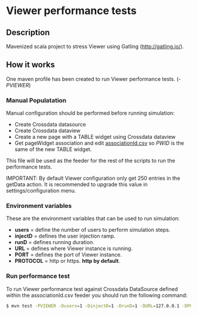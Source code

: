 
# Viewer performance tests

## Description

Mavenized scala project to stress Viewer using Gatling (http://gatling.io/).

## How it works

One maven profile has been created to run Viewer performance tests. (_-PVIEWER_)

### Manual Populatation

Manual configuration should be performed before running simulation:

- Create Crossdata datasource
- Create Crossdata dataview
- Create a new page with a TABLE widget using Crossdata dataview
- Get pageWidget association and edit [associationId.csv](https://github.com/Stratio/paas-stability/blob/branch/src/test/resources/data/viewer/associationId.csv) so _PWID_ is the same of the new TABLE widget.

This file will be used as the feeder for the rest of the scripts to run the performance tests.

IMPORTANT: By default Viewer configuration only get 250 entries in the getData action. It is recommended to upgrade this value in settings/configuration menu.

### Environment variables

These are the environment variables that can be used to run simulation:

- **users**     = define the number of users to perform simulation steps.
- **injectD**   = defines the user injection ramp.
- **runD**      = defines running duration.
- **URL**       = defines where Viewer instance is running.
- **PORT**      = defines the port of Viewer instance.
- **PROTOCOL**  = http or https. **http by default**.

### Run performance test

To run Viewer performance test against Crossdata DataSource defined within the associationId.csv feeder you should run the following command:

```sh
$ mvn test -PVIEWER -Dusers=1 -DinjectD=1 -DrunD=1 -DURL=127.0.0.1 -DPORT=9000 -DPROTOCOL=http
```

